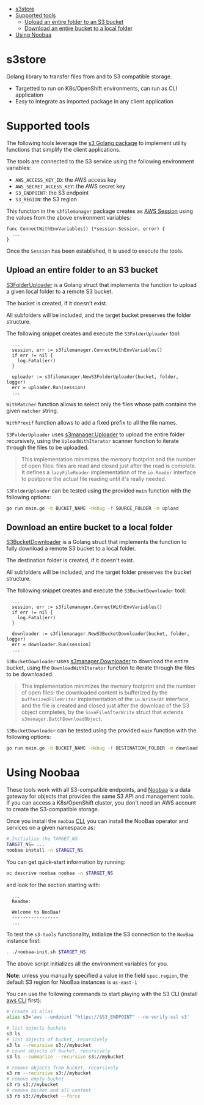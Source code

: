 - [s3store](#s3store)
- [Supported tools](#supported-tools)
  - [Upload an entire folder to an S3 bucket](#upload-an-entire-folder-to-an-s3-bucket)
  - [Download an entire bucket to a local folder](#download-an-entire-bucket-to-a-local-folder)
- [Using Noobaa](#using-noobaa)

# s3store
Golang library to transfer files from and to S3 compatible storage.
* Targetted to run on K8s/OpenShift environments, can run as CLI application
* Easy to integrate as imported package in any client application

# Supported tools
The following tools leverage the [s3 Golang package](https://pkg.go.dev/github.com/aws/aws-sdk-go/service/s3)
to implement utility functions that simplify the client applications.

The tools are connected to the S3 service using the following environment variables:
* `AWS_ACCESS_KEY_ID`: the AWS access key
* `AWS_SECRET_ACCESS_KEY`: the AWS secret key
* `S3_ENDPOINT`: the S3 endpoint
* `S3_REGION`: the S3 region

This function in the `s3filemanager` package creates as [AWS Session](https://pkg.go.dev/github.com/aws/aws-sdk-go/aws/session)
using the values from the above environment variables:
```golang
func ConnectWithEnvVariables() (*session.Session, error) {
  ...
}
```

Once the `Session` has been established, it is used to execute the tools.

## Upload an entire folder to an S3 bucket
[S3FolderUploader](./s3filemanager/s3_folder_uploader.go) is a Golang struct that implements the function to upload a given local folder to a remote S3 bucket.

The bucket is created, if it doesn't exist.

All subfolders will be included, and the target bucket preserves the folder structure.

The following snippet creates and execute the `S3FolderUploader` tool:
```golang
  ...
  session, err := s3filemanager.ConnectWithEnvVariables()
  if err != nil {
    log.Fatal(err)
  }

  uploader := s3filemanager.NewS3FolderUploader(bucket, folder, logger)
  err = uploader.Run(session)
  ...
```

`WithMatcher` function allows to select only the files whose path contains the given `matcher` string.

`WithPrexif` function allows to add a fixed prefix to all the file names.

`S3FolderUploader` uses [s3manager.Uploader](https://pkg.go.dev/github.com/stripe/aws-go/service/s3/s3manager#Uploader) 
to upload the entire folder recursively, using the `UploadWithIterator` scanner function to iterate through the files to be uploaded.

> This implementation minimizes the memory footprint and the number of open files: files are read and closed just after the read is complete.
> It defines a `lazyFileReader` implementation of the `io.Reader` interface to postpone the actual file reading until it's really needed.<br/>

`S3FolderUploader` can be tested using the provided `main` function with the following options:
```bash
go run main.go -b BUCKET_NAME -debug -f SOURCE_FOLDER -m upload
```

## Download an entire bucket to a local folder
[S3BucketDownloader](./s3filemanager/s3_bucket_downloader.go) is a Golang struct that implements the function to fully download a remote S3 bucket to a local folder.

The destination folder is created, if it doesn't exist.

All subfolders will be included, and the target folder preserves the bucket structure.

The following snippet creates and execute the `S3BucketDownloader` tool:
```golang
  ...
  session, err := s3filemanager.ConnectWithEnvVariables()
  if err != nil {
    log.Fatal(err)
  }

  downloader := s3filemanager.NewS3BucketDownloader(bucket, folder, logger)
  err = downloader.Run(session)
  ...
```

`S3BucketDownloader` uses [s3manager.Downloader](https://pkg.go.dev/github.com/stripe/aws-go/service/s3/s3manager#Downloader) 
to download the entire bucket, using the `DownloadWithIterator` function to iterate through the files to be downloaded.
 
> This implementation minimizes the memory footprint and the number of open files: the downloaded content is bufferized
> by the `bufferizedFileWriter` implementation of the `io.WriterAt` interface, and the file is created and closed just after the download
> of the S3 object completes, by the `SaveFileAfterWrite` struct that extends `s3manager.BatchDownloadObject`.<br/>

`S3BucketDownloader` can be tested using the provided `main` function with the following options:
```bash
go run main.go -b BUCKET_NAME -debug -f DESTINATION_FOLDER -m download
```
# Using Noobaa
These tools work with all S3-compatible endpoints, and [Noobaa](https://www.noobaa.io/) is a data gateway for objects
that provides the same S3 API and management tools. If you can access a K8s/OpenShift cluster, you don't need an AWS account
to create the S3-compatible storage.

Once you install the `noobaa` [CLI](https://www.noobaa.io/noobaa-operator-cli.html), you can install the NooBaa operator and services on a
given namespace as:
```bash
# Initialize the TARGET_NS
TARGET_NS= ...
noobaa install -n $TARGET_NS
```

You can get quick-start information by running:
```bash
oc descrive noobaa noobaa -n $TARGET_NS
```
and look for the section starting with:
```
  ...
  Readme:               

  Welcome to NooBaa!
  -----------------
  ...
```

To test the `s3-tools` functionality, initialize the S3 connection to the `NooBaa` instance first:
```bash
. ./noobaa-init.sh $TARGET_NS
```
The above script initializes all the environment variables for you.

**Note**: unless you manually specified a value in the field `spec.region`, the default S3 region for NooBaa instances is `us-east-1`

You can use the following commands to start playing with the S3 CLI (install [aws CLI](https://docs.aws.amazon.com/cli/latest/userguide/getting-started-install.html) first):
```bash
# Create s3 alias
alias s3='aws --endpoint "https://$S3_ENDPOINT" --no-verify-ssl s3'

# list objects buckets
s3 ls
# list objects of bucket, recursively
s3 ls --recursive s3://mybucket
# count objects of bucket, recursively
s3 ls --summarize --recursive s3://mybucket

# remove objects from bucket, recursively
s3 rm --recursive s3://mybucket
# remove empty bucket
s3 rb s3://mybucket
# remove bucket and all content
s3 rb s3://mybucket --force
```